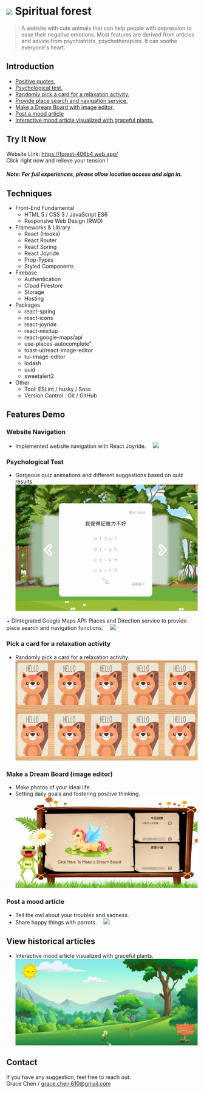 # <img width="45px" src="public/favicon.ico"/> Spiritual forest
> A website with cute animals that can help people with depression to ease their negative emotions. Most features are derived from articles and advice from psychiatrists, psychotherapists. It can soothe everyone's heart.

## Introduction
<ul>
<li><a href="#Website-Navigation">Positive quotes.</a></li>
<li><a href="#Psychological-Test">Psychological test.</a></li>
<li><a href="#Pick-a-card-for-a-relaxation-activity">Randomly pick a card for a relaxation activity.</a></li>
<li><a href="#map">Provide place search and navigation service.</a></li>
<li><a href="#make-a-dream-board-image-editor">Make a Dream Board with image editor.</a></li>
<li><a href="#Post-a-mood-article">Post a mood article</a></li>
<li><a href="#View-historical-articles">Interactive mood article visualized with graceful plants.</a></li>
</ul> 


## Try It Now
Website Link: <https://forest-406b4.web.app/><br/>
Click right now and relieve your tension ! </br>
##### <em>Note: For full experiences, please allow location access and sign in. </em>

## Techniques
+ Front-End Fundamental
  + HTML 5 / CSS 3 / JavaScript ES6
  + Responsive Web Design (RWD)
+ Frameworks & Library
  + React (Hooks)
  + React Router
  + React Spring
  + React Joyride
  + Prop-Types
  + Styled Components
+ Firebase
  + Authentication
  + Cloud Firestore
  + Storage
  + Hosting
+ Packages
  + react-spring
  + react-icons
  + react-joyride
  + react-mixitup
  + react-google-maps/api
  + use-places-autocomplete"
  + toast-ui/react-image-editor
  + tui-image-editor
  + lodash
  + uuid
  + sweetalert2
+ Other
  + Tool: ESLint / husky / Sass
  + Version Control : Git / GitHub

## Features Demo
### Website Navigation 
+ Implemented website navigation with React Joyride.
&emsp;<img src="./public/readme_demo/navigation.gif"/> 


### Psychological Test
+ Gorgeous quiz animations and different suggestions based on quiz results
&emsp;<img src="./public/readme_demo/quiz.gif"/>

<div id="map"></div>
+ DIntegrated Google Maps API: Places and Direction service to provide place search and navigation functions.
&emsp;<img src="./public/readme_demo/map.gif"/>


### Pick a card for a relaxation activity
+ Randomly pick a card for a relaxation activity.
&emsp;<img src="./public/readme_demo/card3.gif"/>

### Make a Dream Board (image editor)
+ Make photos of your ideal life.
+ Setting daily goals and fostering positive thinking.
&emsp;<img src="./public/readme_demo/record.gif"/>

### Post a mood article
+ Tell the owl about your troubles and sadness.
+ Share happy things with parrots.
&emsp;<img src="./public/readme_demo/post.gif"/>

## View historical articles
+ Interactive mood article visualized with graceful plants.
&emsp;<img src="./public/readme_demo/plants.gif"/>

## Contact  
If you have any suggestion, feel free to reach out.  
Grace Chen / grace.chen.610@gmail.com
